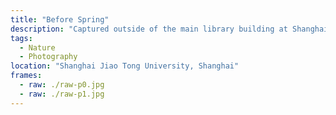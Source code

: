 ```yaml
---
title: "Before Spring"
description: "Captured outside of the main library building at Shanghai Jiao Tong University, at the cusp of spring. Grass brown and branches still bare, yet first hints of green emerge."
tags:
  - Nature
  - Photography
location: "Shanghai Jiao Tong University, Shanghai"
frames:
  - raw: ./raw-p0.jpg
  - raw: ./raw-p1.jpg
---
```

